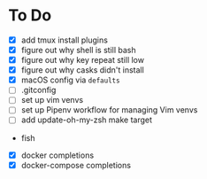 # To Do
- [X] add tmux install plugins
- [X] figure out why shell is still bash
- [X] figure out why key repeat still low
- [X] figure out why casks didn't install
- [X] macOS config via `defaults`
- [ ] .gitconfig
- [ ] set up vim venvs
- [ ] set up Pipenv workflow for managing Vim venvs
- [ ] add update-oh-my-zsh make target

* fish
- [X] docker completions
- [X] docker-compose completions
